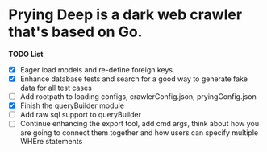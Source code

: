 # Prying Deep is a dark web crawler that's based on Go.
**TODO List**

- [x] Eager load models and re-define foreign keys.
- [x] Enhance database tests and search for a good way to generate fake data for all test cases
- [ ] Add rootpath to loading configs, crawlerConfig.json, pryingConfig.json
-  [x]  Finish the queryBuilder module
- [ ] Add raw sql support to queryBuilder
- [ ] Continue enhancing the export tool, add cmd args, think about how you are going to connect them together and how users can specify multiple WHEre statements  